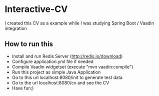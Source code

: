 # Interactive-CV
I created this CV as a example while I was studying Spring Boot / Vaadin integration

## How to run this
- Install and run Redis Server (http://redis.io/download)
- Configure application.yml file if needed
- Compile Vaadin widgetset (execute "mvn vaadin:compile")
- Run this project as simple Java Application
- Go to this url localhost:8080/init to generate test data
- Go to the url localhost:8080/cv and see the CV
- Have fun;)
